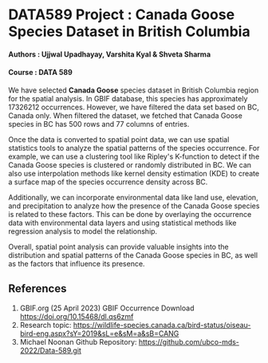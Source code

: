 # DATA589 Project : Canada Goose Species Dataset in British Columbia

#### Authors : Ujjwal Upadhayay, Varshita Kyal & Shveta Sharma

#### Course : DATA 589

We have selected **Canada Goose** species dataset in British Columbia region for the spatial analysis. In GBIF database, this species has approximately 17326212 occurrences. However, we have filtered the data set based on BC, Canada only. When filtered the dataset, we fetched that Canada Goose species in BC has 500 rows and 77 columns of entries.

Once the data is converted to spatial point data, we can use spatial statistics tools to analyze the spatial patterns of the species occurrence. For example, we can use a clustering tool like Ripley's K-function to detect if the Canada Goose species is clustered or randomly distributed in BC. We can also use interpolation methods like kernel density estimation (KDE) to create a surface map of the species occurrence density across BC.

Additionally, we can incorporate environmental data like land use, elevation, and precipitation to analyze how the presence of the Canada Goose species is related to these factors. This can be done by overlaying the occurrence data with environmental data layers and using statistical methods like regression analysis to model the relationship.

Overall, spatial point analysis can provide valuable insights into the distribution and spatial patterns of the Canada Goose species in BC, as well as the factors that influence its presence.

## References

1. GBIF.org (25 April 2023) GBIF Occurrence Download  https://doi.org/10.15468/dl.qs6zmf  
2. Research topic: https://wildlife-species.canada.ca/bird-status/oiseau-bird-eng.aspx?sY=2019&sL=e&sM=a&sB=CANG
3. Michael Noonan Github Repository: https://github.com/ubco-mds-2022/Data-589.git
